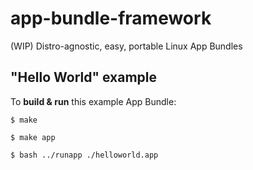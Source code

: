 # app-bundle-framework
(WIP) Distro-agnostic, easy, portable Linux App Bundles

## "Hello World" example
To **build & run** this example App Bundle:

`$ make`

`$ make app`

`$ bash ../runapp ./helloworld.app`

